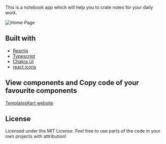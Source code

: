 This is a notebook app which will help you to crate notes for your daily work.

![Home Page](/src/assets/images/cover_images/notebook_app.png)

## Built with
- [Reactjs](https://reactjs.org/)
- [Typescript](https://www.typescriptlang.org/)
- [Chakra UI](https://chakra-ui.com)
- [react icons](https://react-icons.github.io/react-icons/)

## View components and Copy code of your favourite components
[TemplatesKart website](https://templateskart.com/projects/notebook-app)

## License

Licensed under the MIT License. Feel free to use parts of the code in your own projects with attribution!

